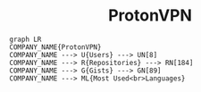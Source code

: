 <h1 align="center">ProtonVPN</h1>

```mermaid
graph LR
COMPANY_NAME{ProtonVPN}
COMPANY_NAME ---> U{Users} ---> UN[8]
COMPANY_NAME ---> R{Repositories} ---> RN[184]
COMPANY_NAME ---> G{Gists} ---> GN[89]
COMPANY_NAME ---> ML{Most Used<br>Languages}
```
